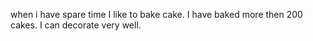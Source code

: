 when i have spare time 
I like to bake cake.
I have baked more then 200 cakes.
I can decorate very well.
